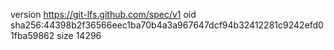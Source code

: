 version https://git-lfs.github.com/spec/v1
oid sha256:44398b2f36566eec1ba70b4a3a967647dcf94b32412281c9242efd01fba59862
size 14296
